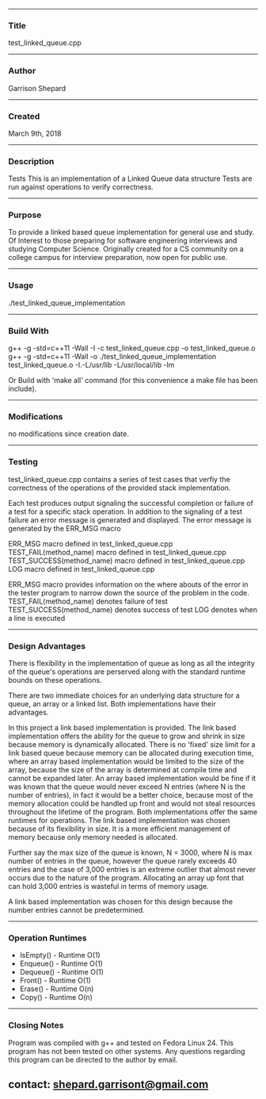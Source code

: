 ------------------------------------------------------------------------------------------------------------------------------
### Title 
test_linked_queue.cpp
***
### Author 
Garrison Shepard
***
### Created 
March 9th, 2018
***
### Description  
Tests This is an implementation of a Linked Queue data structure
Tests are run against operations to verify correctness.
***
### Purpose 
To provide a linked based queue implementation for general use 
and study. Of Interest to those preparing for software engineering 
interviews and studying Computer Science. Originally created for a CS community 
on a college campus for interview preparation, now open for public use.
***
### Usage
./test_linked_queue_implementation
***
### Build With 
g++ -g -std=c++11 -Wall -I -c test_linked_queue.cpp -o test_linked_queue.o
g++ -g -std=c++11 -Wall -o ./test_linked_queue_implementation test_linked_queue.o 
                                  -I.-L/usr/lib -L/usr/local/lib -lm 

Or Build with 'make all' command (for this convenience a make file has been include). 
***
### Modifications 
no modifications since creation date.
***
### Testing
test_linked_queue.cpp contains a series of test cases that verfiy the correctness
of the operations of the provided stack implementation. 

Each test produces output signaling the successful completion or failure of a test
for a specific stack operation. In addition to the signaling of a test failure an 
error message is generated and displayed. The error message is generated by the 
ERR_MSG macro 

ERR_MSG macro defined in test_linked_queue.cpp
TEST_FAIL(method_name) macro defined in test_linked_queue.cpp
TEST_SUCCESS(method_name) macro defined in test_linked_queue.cpp
LOG macro defined in test_linked_queue.cpp

ERR_MSG macro provides information on the where abouts of the error in the tester 
program to narrow down the source of the problem in the code.
TEST_FAIL(method_name) denotes failure of test
TEST_SUCCESS(method_name) denotes success of test
LOG denotes when a line is executed 

***
### Design Advantages 
There is flexibility in the implementation of queue as long as all the integrity of 
the queue's operations are perserved along with the standard runtime bounds on 
these operations.

There are two immediate choices for an underlying data structure for a queue, an array 
or a linked list. Both implementations have their advantages.

In this project a link based implementation is provided. The link based implementation 
offers the ability for the queue to grow and shrink in size because memory is dynamically 
allocated. There is no 'fixed' size limit for a link based queue because memory can be 
allocated during execution time, where an array based implementation would be limited 
to the size of the array, because the size of the array is determined at compile time 
and cannot be expanded later. An array based implementation would be fine if it was known that
the queue would never exceed N entries (where N is the number of entries), in fact it would be 
a better choice, because most of the memory allocation could be handled up front and would not 
steal resources throughout the lifetime of the program. Both implementations offer the same 
runtimes for operations. The link based implementation was chosen because of its flexibility in size. 
It is a more efficient management of memory because only memory needed is allocated. 

Further say the max size of the queue is known, N = 3000, where N is max number of entries in the queue, 
however the queue rarely exceeds 40 entries and the case of 3,000 entries is an extreme outlier that almost 
never occurs due to the nature of the program. Allocating an array up font that can hold 3,000 entries 
is wasteful in terms of memory usage. 

A link based implementation was chosen for this design because the number entries cannot be predetermined.
***
### Operation Runtimes
* IsEmpty()  - Runtime O(1)
* Enqueue()  - Runtime O(1)
* Dequeue()  - Runtime O(1) 
* Front()    - Runtime O(1)         
* Erase()    - Runtime O(n)
* Copy()     - Runtime O(n)
***
### Closing Notes
Program was compiled with g++ and tested on Fedora Linux 24. This program has not been tested on other 
systems. Any questions regarding this program can be directed to the author by email.

contact: shepard.garrisont@gmail.com 
------------------------------------------------------------------------------------------------------------------------------





